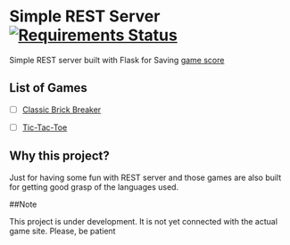 Simple REST Server [![Requirements Status](https://requires.io/github/pyprism/Hiren-game/requirements.png?branch=master)](https://requires.io/github/pyprism/Hiren-game/requirements/?branch=master)
=================
Simple REST server built with Flask for Saving [game score](http://wasi0013.github.io/)

List of Games
--------------
- [ ] [Classic Brick Breaker](http://wasi0013.github.io/Brick)
- [ ] [Tic-Tac-Toe](http://wasi0013.github.io/tic-tac-toe)


Why this project?
-----------------

Just for having some fun with REST server and those games are also built
for getting good grasp of the languages used.

##Note

This project is under development. It is not yet connected with the actual game site. Please, be patient
